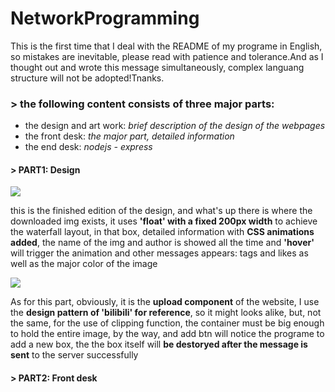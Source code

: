 # NetworkProgramming
<p>This is the first time that I deal with the README of my programe in English, so mistakes are inevitable, please read with patience and tolerance.And as I thought out and wrote this message simultaneously, complex languang structure will not be adopted!Tnanks.</p>

<h3>> the following content consists of three major parts:</h3>
<ul>
  <li>the design and art work:  <i>brief description of the design of the webpages</i></li>
  <li>the front desk:  <i>the major part, detailed information</i></li>
  <li>the end desk:  <i>nodejs - express</i></li>  
 </ul>


<h4>> PART1: Design</h4>
<img src="http://imgsrc.baidu.com/forum/w%3D580/sign=65442bf6acec08fa260013af69ef3d4d/fef6b4d12f2eb9380917f5bbd9628535e5dd6f17.jpg" />
<p>this is the finished edition of the design, and what's up there is where the downloaded img exists, it uses <b>'float' with a fixed 200px width</b> to achieve the waterfall layout, in that box, detailed information with <b>CSS animations added</b>, the name of the img and author is showed all the time and <b>'hover'</b> will trigger the animation and other messages appears: tags and likes as well as the major color of the image</p>

<img src="http://imgsrc.baidu.com/forum/w%3D580/sign=3272225b7e0e0cf3a0f74ef33a47f23d/054071deb48f8c5436ce4a6636292df5e0fe7f68.jpg" />
<p>As for this part, obviously, it is the <b>upload component</b> of the website, I use the <b>design pattern of 'bilibili' for reference</b>, so it might looks alike, but, not the same, for the use of clipping function, the container must be big enough to hold the entire image, by the way, and add btn will notice the programe to add a new box, the the box itself will <b>be destoryed after the message is sent</b> to the server successfully<p>

<h4>> PART2: Front desk</h4>

